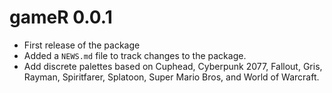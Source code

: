 # gameR 0.0.1

* First release of the package
* Added a `NEWS.md` file to track changes to the package.
* Add discrete palettes based on Cuphead, Cyberpunk 2077, Fallout, Gris, Rayman,
  Spiritfarer, Splatoon, Super Mario Bros, and World of Warcraft.
